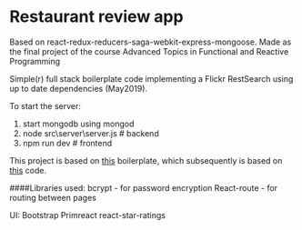 # Restaurant review app
Based on react-redux-reducers-saga-webkit-express-mongoose. 
Made as the final project of the course Advanced Topics in Functional and Reactive Programming

Simple(r) full stack boilerplate code implementing a Flickr RestSearch using up to date dependencies (May2019).

To start the server:
1. start mongodb using mongod
2. node src\server\server.js # backend
3. npm run dev # frontend

This project is based on [this](https://github.com/majeek/simple-react-redux-reducers-saga-webkit-express-mongoose-boilerplate
) boilerplate, which subsequently is based on [this](https://github.com/wix-incubator/flickr-gallery-exam) code.

####Libraries used:
bcrypt - for password encryption
React-route - for routing between pages

UI:
Bootstrap
Primreact
react-star-ratings